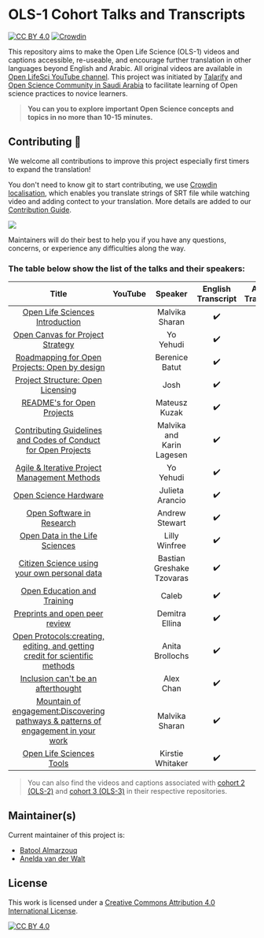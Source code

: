 # OLS-1 Cohort Talks and Transcripts

[![CC BY 4.0][cc-by-shield]][cc-by]
[![Crowdin](https://badges.crowdin.net/ols1/localized.svg)](https://crowdin.com/project/ols1)

This repository aims to make the Open Life Science (OLS-1) videos and captions accessible, re-useable, and encourage further translation in other languages beyond English and Arabic. All original videos are available in [Open LifeSci YouTube channel](https://www.youtube.com/channel/UCs12-ZgnDJOWIWN3Vo1XHXA). This project was initiated by [Talarify](https://twitter.com/talarify?lang=en) and [Open Science Community in Saudi Arabia](https://twitter.com/OpenSciSaudi) to facilitate learning of Open science practices to novice learners. 

> **You can you to explore important Open Science concepts and topics in no more than 10-15 minutes.**

## Contributing :gift_heart:

We welcome all contributions to improve this project especially first timers to expand the translation! 

You don't need to know git to start contributing, we use [Crowdin localisation](https://crowdin.com/project/ols3), which enables you translate strings of SRT file while watching video and adding contect to your translation. More details are added to our [Contribution Guide](CONTRIBUTING.md).

![](imgs/crowdin-gif.gif)

Maintainers will do their best to help you if you have any
questions, concerns, or experience any difficulties along the way.

### The table below show the list of the talks and their speakers:


|                                         Title                                         	|                                                      YouTube                                                     	|          Speaker          	| English Transcript 	|  Arabic Transcript 	|
|:-------------------------------------------------------------------------------------:	|:----------------------------------------------------------------------------------------------------------------:	|:-------------------------:	|:------------------:	|:------------------:	|
|                          [Open Life Sciences Introduction]()                          	| [<img src ='https://www.online-tech-tips.com/wp-content/uploads/2019/07/youtube-1.png'  width=35 height=15 />]() 	|       Malvika Sharan      	| :heavy_check_mark: 	| :heavy_check_mark: 	|
|                          [Open Canvas for Project Strategy]()                         	| [<img src ='https://www.online-tech-tips.com/wp-content/uploads/2019/07/youtube-1.png'  width=35 height=15 />]() 	|         Yo Yehudi         	| :heavy_check_mark: 	|                    	|
|                   [Roadmapping for Open Projects: Open by design]()                   	| [<img src ='https://www.online-tech-tips.com/wp-content/uploads/2019/07/youtube-1.png'  width=35 height=15 />]() 	|       Berenice Batut      	| :heavy_check_mark: 	|                    	|
|                         [Project Structure: Open Licensing]()                         	| [<img src ='https://www.online-tech-tips.com/wp-content/uploads/2019/07/youtube-1.png'  width=35 height=15 />]() 	|            Josh           	| :heavy_check_mark: 	|                    	|
|                             [README's for Open Projects]()                            	| [<img src ='https://www.online-tech-tips.com/wp-content/uploads/2019/07/youtube-1.png'  width=35 height=15 />]() 	|       Mateusz Kuzak       	| :heavy_check_mark: 	|                    	|
|           [Contributing Guidelines and Codes of Conduct for Open Projects]()          	| [<img src ='https://www.online-tech-tips.com/wp-content/uploads/2019/07/youtube-1.png'  width=35 height=15 />]() 	| Malvika and Karin Lagesen 	| :heavy_check_mark: 	|                    	|
|                    [Agile & Iterative Project Management Methods]()                   	| [<img src ='https://www.online-tech-tips.com/wp-content/uploads/2019/07/youtube-1.png'  width=35 height=15 />]() 	|         Yo Yehudi         	| :heavy_check_mark: 	|                    	|
|                               [Open Science Hardware]()                               	| [<img src ='https://www.online-tech-tips.com/wp-content/uploads/2019/07/youtube-1.png'  width=35 height=15 />]() 	|      Julieta Arancio      	| :heavy_check_mark: 	|                    	|
|                             [Open Software in Research]()                             	| [<img src ='https://www.online-tech-tips.com/wp-content/uploads/2019/07/youtube-1.png'  width=35 height=15 />]() 	|       Andrew Stewart      	| :heavy_check_mark: 	|                    	|
|                           [Open Data in the Life Sciences]()                          	| [<img src ='https://www.online-tech-tips.com/wp-content/uploads/2019/07/youtube-1.png'  width=35 height=15 />]() 	|       Lilly Winfree       	| :heavy_check_mark: 	|                    	|
|                    [Citizen Science using your own personal data]()                   	| [<img src ='https://www.online-tech-tips.com/wp-content/uploads/2019/07/youtube-1.png'  width=35 height=15 />]() 	| Bastian Greshake Tzovaras 	| :heavy_check_mark: 	|                    	|
|                            [Open Education and Training]()                            	| [<img src ='https://www.online-tech-tips.com/wp-content/uploads/2019/07/youtube-1.png'  width=35 height=15 />]() 	|           Caleb           	| :heavy_check_mark: 	|                    	|
|                           [Preprints and open peer review]()                          	| [<img src ='https://www.online-tech-tips.com/wp-content/uploads/2019/07/youtube-1.png'  width=35 height=15 />]() 	|       Demitra Ellina      	| :heavy_check_mark: 	|                    	|
|    [Open Protocols:creating, editing, and getting credit for scientific methods]()    	| [<img src ='https://www.online-tech-tips.com/wp-content/uploads/2019/07/youtube-1.png'  width=35 height=15 />]() 	|      Anita Brollochs      	| :heavy_check_mark: 	|                    	|
|                         [Inclusion can't be an afterthought]()                        	| [<img src ='https://www.online-tech-tips.com/wp-content/uploads/2019/07/youtube-1.png'  width=35 height=15 />]() 	|         Alex Chan         	| :heavy_check_mark: 	|                    	|
| [Mountain of engagement:Discovering pathways & patterns of engagement in your work]() 	| [<img src ='https://www.online-tech-tips.com/wp-content/uploads/2019/07/youtube-1.png'  width=35 height=15 />]() 	|       Malvika Sharan      	| :heavy_check_mark: 	|                    	|
|                              [Open Life Sciences Tools]()                             	| [<img src ='https://www.online-tech-tips.com/wp-content/uploads/2019/07/youtube-1.png'  width=35 height=15 />]() 	|      Kirstie Whitaker     	| :heavy_check_mark: 	|                    	|

> You can also find the videos and captions associated with [cohort 2 (OLS-2)](https://github.com/open-life-science/ols2-cohort-talks-and-transcripts) and [cohort 3 (OLS-3)](https://github.com/open-life-science/ols3-cohort-talks-and-transcripts) in their respective repositories.

## Maintainer(s)

Current maintainer of this project is:

* [Batool Almarzouq](https://github.com/BatoolMM)
* [Anelda van der Walt](https://github.com/anelda)


## License

This work is licensed under a
[Creative Commons Attribution 4.0 International License][cc-by].

[![CC BY 4.0][cc-by-image]][cc-by]

[cc-by]: http://creativecommons.org/licenses/by/4.0/
[cc-by-image]: https://i.creativecommons.org/l/by/4.0/88x31.png
[cc-by-shield]: https://img.shields.io/badge/License-CC%20BY%204.0-lightgrey.svg
